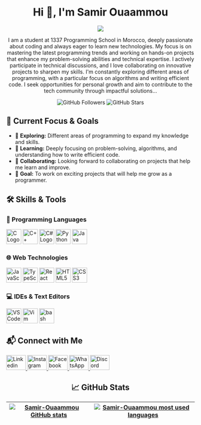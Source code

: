 

 <h1 align="center">Hi 👋, I'm Samir Ouaammou</h1> 

 <p align="center">  
 <img src ="https://badge.mediaplus.ma/darkblue/souaammo">
</p>
 
 <p align="center"> I am a student at 1337 Programming School in Morocco, deeply passionate about coding and always eager to learn new technologies. My focus is on mastering the latest programming trends and working on hands-on projects that enhance my problem-solving abilities and technical expertise. I actively participate in technical discussions, and I love collaborating on innovative projects to sharpen my skills.
I'm constantly exploring different areas of programming, with a particular focus on algorithms and writing efficient code. I seek opportunities for personal growth and aim to contribute to the tech community through impactful solutions... </p> <p align="center"> <img src="https://img.shields.io/github/followers/Samir-Ouaammou?label=Followers&style=social" alt="GitHub Followers"/> <img src="https://img.shields.io/github/stars/Samir-Ouaammou?label=Stars&style=social" alt="GitHub Stars"/>  </p>
<h2 align="left">🚀 Current Focus & Goals</h2> <ul> <li>🔭 <strong>Exploring:</strong> Different areas of programming to expand my knowledge and skills.</li> <li>📘 <strong>Learning:</strong> Deeply focusing on problem-solving, algorithms, and understanding how to write efficient code.</li> <li>🤝 <strong>Collaborating:</strong> Looking forward to collaborating on projects that help me learn and improve.</li> <li>🎯 <strong>Goal:</strong> To work on exciting projects that will help me grow as a programmer.</li> </ul>
<h2 align="left">


<h2 align="left">🛠️ Skills & Tools</h2> 

<h3 align="left">🔧 Programming Languages</h3> 
<div align="left"> 
 <img src="https://cdn.jsdelivr.net/gh/devicons/devicon/icons/c/c-original.svg" height="40" alt="C Logo" /> 
 <img src="https://cdn.jsdelivr.net/gh/devicons/devicon/icons/cplusplus/cplusplus-original.svg" height="40" alt="C++ Logo" /> 
 <img src="https://cdn.jsdelivr.net/gh/devicons/devicon/icons/csharp/csharp-original.svg" height="40" alt="C# Logo" />
 <img src="https://cdn.jsdelivr.net/gh/devicons/devicon/icons/python/python-original.svg" height="40" alt="Python Logo" />
 <img src="https://cdn.jsdelivr.net/gh/devicons/devicon/icons/java/java-original.svg" height="40" alt="Java Logo" />
</div> 

<h3 align="left">🌐 Web Technologies</h3> 
<div align="left"> 
 <img src="https://cdn.jsdelivr.net/gh/devicons/devicon/icons/javascript/javascript-original.svg" height="40" alt="JavaScript Logo" /> 
 <img src="https://cdn.jsdelivr.net/gh/devicons/devicon/icons/typescript/typescript-original.svg" height="40" alt="TypeScript Logo" /> 
 <img src="https://cdn.jsdelivr.net/gh/devicons/devicon/icons/react/react-original.svg" height="40" alt="React Logo" /> 
 <img src="https://cdn.jsdelivr.net/gh/devicons/devicon/icons/html5/html5-original.svg" height="40" alt="HTML5 Logo" /> 
 <img src="https://cdn.jsdelivr.net/gh/devicons/devicon/icons/css3/css3-original.svg" height="40" alt="CSS3 Logo" /> 
</div> 

 
  <h3 align="left">💻 IDEs & Text Editors</h3> <div align="left"> <img src="https://cdn.jsdelivr.net/gh/devicons/devicon/icons/vscode/vscode-original.svg" height="40" alt="VSCode Logo" />
  <img src="https://cdn.jsdelivr.net/gh/devicons/devicon/icons/vim/vim-original.svg" height="40" alt="Vim Logo" />
    <img src="https://cdn.jsdelivr.net/gh/devicons/devicon/icons/bash/bash-original.svg" height="40" alt="bash logo"  />
</div>
  
<h2 align="left"> 
  
  <h2 align="left">📬 Connect with Me</h2> 
  
  <a href="https://www.linkedin.com/in/samir-ouaammou-53a1b5333/" target="_blank"> <img src="https://raw.githubusercontent.com/maurodesouza/profile-readme-generator/master/src/assets/icons/social/linkedin/default.svg" width="52" height="40" alt="Linkedin" /> </a> <a href="https://instagram.com/samir_ouaammou" target="_blank"> <img src="https://raw.githubusercontent.com/maurodesouza/profile-readme-generator/master/src/assets/icons/social/instagram/default.svg" width="52" height="40" alt="Instagram" /> </a> <a href="https://facebook.com/profile.php?id=100081891472318" target="_blank"> <img src="https://raw.githubusercontent.com/maurodesouza/profile-readme-generator/master/src/assets/icons/social/facebook/default.svg" width="52" height="40" alt="Facebook" /> </a> <a href="https://wa.me/212624069184" target="_blank"> <img src="https://raw.githubusercontent.com/maurodesouza/profile-readme-generator/master/src/assets/icons/social/whatsapp/default.svg" width="52" height="40" alt="WhatsApp" /> </a> <a href="https://discord.com/channels/@samir_ouaammou" target="_blank"> <img src="https://raw.githubusercontent.com/maurodesouza/profile-readme-generator/master/src/assets/icons/social/discord/default.svg" width="52" height="40" alt="Discord" /> </a> </div>
<h2 align="center">📈 GitHub Stats</h2> <p><div align="center">

| [![Samir-Ouaammou GitHub stats](https://github-readme-stats.vercel.app/api?username=Samir-Ouaammou&count_private=true&show_icons=true&hide=issues&hide_border=true&theme=jolly)](https://github.com/Samir-Ouaammou?tab=repositories) | [![Samir-Ouaammou most used languages](https://github-readme-stats.vercel.app/api/top-langs/?username=Samir-Ouaammou&layout=compact&hide_border=true&theme=jolly)](https://github.com/Samir-Ouaammou?tab=repositories) |
|:-:|:-:|

</div><p
